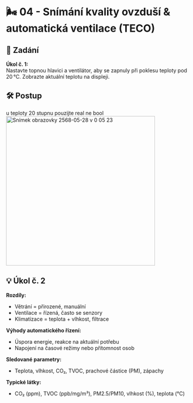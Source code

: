 
# 🌬️ 04 - Snímání kvality ovzduší & automatická ventilace (TECO)

## 🎯 Zadání

**Úkol č. 1:**  
Nastavte topnou hlavici a ventilátor, aby se zapnuly při poklesu teploty pod 20 °C. Zobrazte aktuální teplotu na displeji.

## 🛠️ Postup
u teploty 20 stupnu pouzijte real ne bool
<img width="407" alt="Snímek obrazovky 2568-05-28 v 0 05 23" src="https://github.com/user-attachments/assets/b69e92aa-d2c4-4283-8699-b9b37416168a" />


## 💡 Úkol č. 2

**Rozdíly:**
- Větrání = přirozené, manuální
- Ventilace = řízená, často se senzory
- Klimatizace = teplota + vlhkost, filtrace

**Výhody automatického řízení:**
- Úspora energie, reakce na aktuální potřebu
- Napojení na časové režimy nebo přítomnost osob

**Sledované parametry:**
- Teplota, vlhkost, CO₂, TVOC, prachové částice (PM), zápachy

**Typické látky:**
- CO₂ (ppm), TVOC (ppb/mg/m³), PM2.5/PM10, vlhkost (%), teplota (°C)
    
